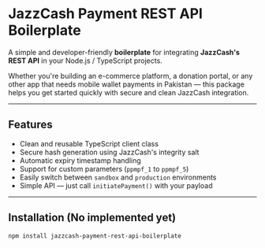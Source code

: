 # JazzCash Payment REST API Boilerplate

A simple and developer-friendly **boilerplate** for integrating **JazzCash's REST API** in your Node.js / TypeScript projects.

Whether you're building an e-commerce platform, a donation portal, or any other app that needs mobile wallet payments in Pakistan — this package helps you get started quickly with secure and clean JazzCash integration.

---

## Features

- Clean and reusable TypeScript client class
- Secure hash generation using JazzCash's integrity salt
- Automatic expiry timestamp handling
- Support for custom parameters (`ppmpf_1` to `ppmpf_5`)
- Easily switch between `sandbox` and `production` environments
- Simple API — just call `initiatePayment()` with your payload

---

## Installation (No implemented yet)

```bash
npm install jazzcash-payment-rest-api-boilerplate

